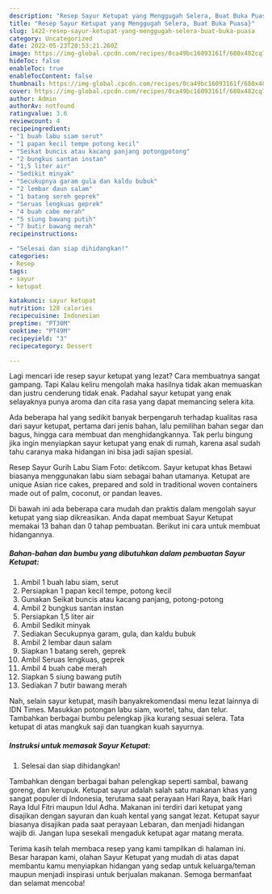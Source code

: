 ```yaml
---
description: "Resep Sayur Ketupat yang Menggugah Selera, Buat Buka Puasa}"
title: "Resep Sayur Ketupat yang Menggugah Selera, Buat Buka Puasa}"
slug: 1422-resep-sayur-ketupat-yang-menggugah-selera-buat-buka-puasa
category: Uncategorized
date: 2022-05-23T20:53:21.260Z
image: https://img-global.cpcdn.com/recipes/0ca49bc16093161f/680x482cq70/sayur-ketupat-foto-resep-utama.jpg
hideToc: false
enableToc: true
enableTocContent: false
thumbnail: https://img-global.cpcdn.com/recipes/0ca49bc16093161f/680x482cq70/sayur-ketupat-foto-resep-utama.jpg
cover: https://img-global.cpcdn.com/recipes/0ca49bc16093161f/680x482cq70/sayur-ketupat-foto-resep-utama.jpg
author: Admin
authorAv: notfound
ratingvalue: 3.6
reviewcount: 4
recipeingredient:
- "1 buah labu siam serut"
- "1 papan kecil tempe potong kecil"
- "Seikat buncis atau kacang panjang potongpotong"
- "2 bungkus santan instan"
- "1,5 liter air"
- "Sedikit minyak"
- "Secukupnya garam gula dan kaldu bubuk"
- "2 lembar daun salam"
- "1 batang sereh geprek"
- "Seruas lengkuas geprek"
- "4 buah cabe merah"
- "5 siung bawang putih"
- "7 butir bawang merah"
recipeinstructions:

- "Selesai dan siap dihidangkan!"
categories:
- Resep
tags:
- sayur
- ketupat

katakunci: sayur ketupat 
nutrition: 128 calories
recipecuisine: Indonesian
preptime: "PT30M"
cooktime: "PT49M"
recipeyield: "3"
recipecategory: Dessert

---
```



Lagi mencari ide resep sayur ketupat yang lezat? Cara membuatnya sangat gampang. Tapi Kalau keliru mengolah maka hasilnya tidak akan memuaskan dan justru cenderung tidak enak. Padahal sayur ketupat yang enak selayaknya punya aroma dan cita rasa yang dapat memancing selera kita.


Ada beberapa hal yang sedikit banyak berpengaruh terhadap kualitas rasa dari sayur ketupat, pertama dari jenis bahan, lalu pemilihan bahan segar dan bagus, hingga cara membuat dan menghidangkannya. Tak perlu bingung jika ingin menyiapkan sayur ketupat yang enak di rumah, karena asal sudah tahu caranya maka hidangan ini bisa jadi sajian spesial.

Resep Sayur Gurih Labu Siam Foto: detikcom. Sayur ketupat khas Betawi biasanya menggunakan labu siam sebagai bahan utamanya. Ketupat are unique Asian rice cakes, prepared and sold in traditional woven containers made out of palm, coconut, or pandan leaves.


Di bawah ini ada beberapa cara mudah dan praktis dalam mengolah sayur ketupat yang siap dikreasikan. Anda dapat membuat Sayur Ketupat memakai 13 bahan dan 0 tahap pembuatan. Berikut ini cara untuk membuat hidangannya.

<!--inarticleads1-->

##### Bahan-bahan dan bumbu yang dibutuhkan dalam pembuatan Sayur Ketupat:

1. Ambil 1 buah labu siam, serut
1. Persiapkan 1 papan kecil tempe, potong kecil
1. Gunakan Seikat buncis atau kacang panjang, potong-potong
1. Ambil 2 bungkus santan instan
1. Persiapkan 1,5 liter air
1. Ambil Sedikit minyak
1. Sediakan Secukupnya garam, gula, dan kaldu bubuk
1. Ambil 2 lembar daun salam
1. Siapkan 1 batang sereh, geprek
1. Ambil Seruas lengkuas, geprek
1. Ambil 4 buah cabe merah
1. Siapkan 5 siung bawang putih
1. Sediakan 7 butir bawang merah


Nah, selain sayur ketupat, masih banyakrekomendasi menu lezat lainnya di IDN Times. Masukkan potongan labu siam, wortel, tahu, dan telur. Tambahkan berbagai bumbu pelengkap jika kurang sesuai selera. Tata ketupat di atas mangkuk saji dan tuangkan kuah sayurnya. 

<!--inarticleads2-->

##### Instruksi untuk memasak Sayur Ketupat:


1. Selesai dan siap dihidangkan!

Tambahkan dengan berbagai bahan pelengkap seperti sambal, bawang goreng, dan kerupuk. Ketupat sayur adalah salah satu makanan khas yang sangat populer di Indonesia, terutama saat perayaan Hari Raya, baik Hari Raya Idul Fitri maupun Idul Adha. Makanan ini terdiri dari ketupat yang disajikan dengan sayuran dan kuah kental yang sangat lezat. Ketupat sayur biasanya disajikan pada saat perayaan Lebaran, dan menjadi hidangan wajib di. Jangan lupa sesekali mengaduk ketupat agar matang merata. 

Terima kasih telah membaca resep yang kami tampilkan di halaman ini. Besar harapan kami, olahan Sayur Ketupat yang mudah di atas dapat membantu kamu menyiapkan hidangan yang sedap untuk keluarga/teman maupun menjadi inspirasi untuk berjualan makanan. Semoga bermanfaat dan selamat mencoba!
